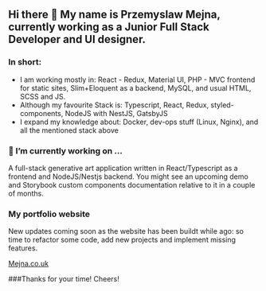 ## Hi there 👋 My name is Przemyslaw Mejna, currently working as a Junior Full Stack Developer and UI designer.

### In short:
* I am working mostly in: React - Redux, Material UI, PHP - MVC frontend for static sites, Slim+Eloquent as a backend, MySQL, and usual HTML, SCSS and JS.
* Although my favourite Stack is: Typescript, React, Redux, styled-components, NodeJS with NestJS, GatsbyJS
* I expand my knowledge about: Docker, dev-ops stuff (Linux, Nginx), and all the mentioned stack above 

### 🔭 I’m currently working on ...
A full-stack generative art application written in React/Typescript as a frontend and NodeJS/Nestjs backend. 
You might see an upcoming demo and Storybook custom components documentation relative to it in a couple of months.

### My portfolio website
New updates coming soon as the website has been buildt while ago: so time to refactor some code, add new projects and implement missing features.

[Mejna.co.uk](https://mejna.co.uk)

###Thanks for your time! Cheers!
